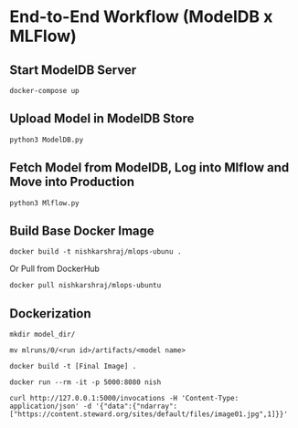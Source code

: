 # End-to-End Workflow (ModelDB x MLFlow)

## Start ModelDB Server

```
docker-compose up
```

## Upload Model in ModelDB Store

```
python3 ModelDB.py
```

## Fetch Model from ModelDB, Log into Mlflow and Move into Production

```
python3 Mlflow.py
```

## Build Base Docker Image

```
docker build -t nishkarshraj/mlops-ubunu .
```

Or Pull from DockerHub

```
docker pull nishkarshraj/mlops-ubuntu
```

## Dockerization

```
mkdir model_dir/

mv mlruns/0/<run id>/artifacts/<model name>

docker build -t [Final Image] .

docker run --rm -it -p 5000:8080 nish

curl http://127.0.0.1:5000/invocations -H 'Content-Type: application/json' -d '{"data":{"ndarray":["https://content.steward.org/sites/default/files/image01.jpg",1]}}'
```
